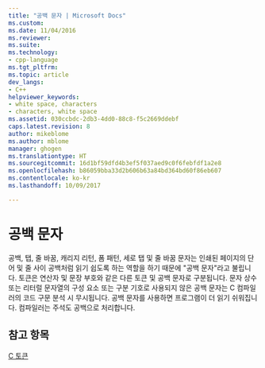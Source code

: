 ```yaml
---
title: "공백 문자 | Microsoft Docs"
ms.custom: 
ms.date: 11/04/2016
ms.reviewer: 
ms.suite: 
ms.technology:
- cpp-language
ms.tgt_pltfrm: 
ms.topic: article
dev_langs:
- C++
helpviewer_keywords:
- white space, characters
- characters, white space
ms.assetid: 030ccbdc-2db3-4dd0-88c8-f5c2669ddebf
caps.latest.revision: 8
author: mikeblome
ms.author: mblome
manager: ghogen
ms.translationtype: HT
ms.sourcegitcommit: 16d1bf59dfd4b3ef5f037aed9c0f6febfdf1a2e8
ms.openlocfilehash: b86059bba33d2b606b63a84bd364bd60f86eb607
ms.contentlocale: ko-kr
ms.lasthandoff: 10/09/2017

---
```

# <a name="white-space-characters"></a>공백 문자
공백, 탭, 줄 바꿈, 캐리지 리턴, 폼 패턴, 세로 탭 및 줄 바꿈 문자는 인쇄된 페이지의 단어 및 줄 사이 공백처럼 읽기 쉽도록 하는 역할을 하기 때문에 "공백 문자"라고 불립니다. 토큰은 연산자 및 문장 부호와 같은 다른 토큰 및 공백 문자로 구분됩니다. 문자 상수 또는 리터럴 문자열의 구성 요소 또는 구분 기호로 사용되지 않은 공백 문자는 C 컴파일러의 코드 구문 분석 시 무시됩니다. 공백 문자를 사용하면 프로그램이 더 읽기 쉬워집니다. 컴파일러는 주석도 공백으로 처리합니다.  
  
## <a name="see-also"></a>참고 항목  
 [C 토큰](../c-language/c-tokens.md)

